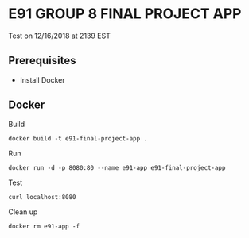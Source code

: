 # E91 GROUP 8 FINAL PROJECT APP
Test on 12/16/2018 at 2139 EST

## Prerequisites

* Install Docker

## Docker

Build

```
docker build -t e91-final-project-app .
```

Run 

```
docker run -d -p 8080:80 --name e91-app e91-final-project-app
```

Test
```
curl localhost:8080
```

Clean up

```
docker rm e91-app -f
```
